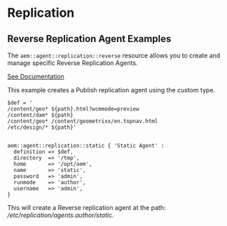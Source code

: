 # Replication

## Reverse Replication Agent Examples

The `aem::agent::replication::reverse` resource allows you to create and manage specific Reverse Replication Agents.

[See Documentation](https://docs.adobe.com/docs/en/aem/6-2/deploy/configuring/replication.html#Configuring%20your%20Replication%20Agents)

This example creates a Publish replication agent using the  custom type.

~~~ puppet
$def = '
/content/geo* ${path}.html?wcmmode=preview
/content/dam* ${path}
/content/geo* /content/geometrixx/en.topnav.html
/etc/design/* ${path}'


aem::agent::replication::static { 'Static Agent' :
  definition => $def,
  directory  => '/tmp',
  home       => '/opt/aem',
  name       => 'static',
  password   => 'admin',
  runmode    => 'author',
  username   => 'admin',
}
~~~

This will create a Reverse replication agent at the path: _/etc/replication/agents.author/static_.
